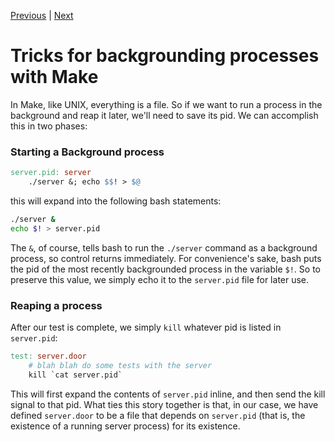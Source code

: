 [Previous](.././10_filesystem_background/) | [Next](.././20_create_a_door/)

# Tricks for backgrounding processes with Make
In Make, like UNIX, everything is a file. So if we want to run a process in the
background and reap it later, we'll need to save its pid. We can accomplish this
in two phases:

### Starting a Background process
```Makefile
server.pid: server
	./server &; echo $$! > $@
```

this will expand into the following bash statements:

```bash
./server &
echo $! > server.pid
```

The `&`, of course, tells bash to run the `./server` command as a background
process, so control returns immediately. For convenience's sake, bash puts the
pid of the most recently backgrounded process in the variable `$!`. So to
preserve this value, we simply echo it to the `server.pid` file for later use.

### Reaping a process
After our test is complete, we simply `kill` whatever pid is listed in
`server.pid`:

```Makefile
test: server.door
	# blah blah do some tests with the server
	kill `cat server.pid`
```

This will first expand the contents of `server.pid` inline, and then send the
kill signal to that pid. What ties this story together is that, in our case, we
have defined `server.door` to be a file that depends on `server.pid` (that is,
the existence of a running server process) for its existence.
